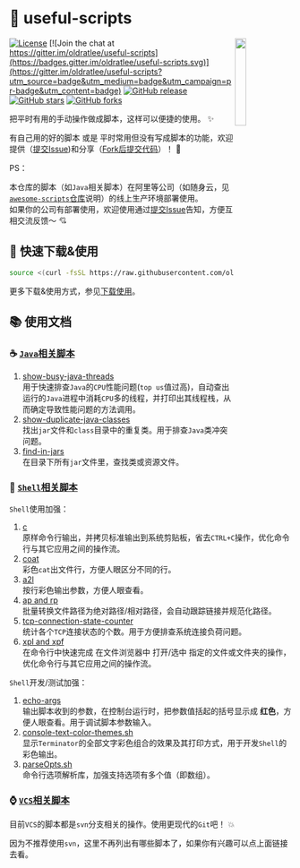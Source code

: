 :snail: useful-scripts
====================================

<img src="docs/script-logo.png" width="20%" align="right" />

[![License](https://img.shields.io/badge/license-Apache%202-4EB1BA.svg)](https://www.apache.org/licenses/LICENSE-2.0.html)
[![Join the chat at https://gitter.im/oldratlee/useful-scripts](https://badges.gitter.im/oldratlee/useful-scripts.svg)](https://gitter.im/oldratlee/useful-scripts?utm_source=badge&utm_medium=badge&utm_campaign=pr-badge&utm_content=badge)
[![GitHub release](https://img.shields.io/github/release/oldratlee/useful-scripts.svg)](https://github.com/oldratlee/useful-scripts/releases)
[![GitHub stars](https://img.shields.io/github/stars/oldratlee/useful-scripts.svg?style=social&label=Star&)](https://github.com/oldratlee/useful-scripts/stargazers)
[![GitHub forks](https://img.shields.io/github/forks/oldratlee/useful-scripts.svg?style=social&label=Fork&)](https://github.com/oldratlee/useful-scripts/fork)


把平时有用的手动操作做成脚本，这样可以便捷的使用。 :sparkles:

有自己用的好的脚本 或是 平时常用但没有写成脚本的功能，欢迎提供（[提交Issue](https://github.com/oldratlee/useful-scripts/issues))和分享（[Fork后提交代码](https://github.com/oldratlee/useful-scripts/fork)）！ :sparkling_heart:

PS：

本仓库的脚本（如`Java`相关脚本）在阿里等公司（如随身云，见[`awesome-scripts`仓库](https://github.com/Suishenyun/awesome-scripts)说明）的线上生产环境部署使用。  
如果你的公司有部署使用，欢迎使用通过[提交Issue](https://github.com/oldratlee/useful-scripts/issues)告知，方便互相交流反馈～ :cupid:

:beginner: 快速下载&使用
----------------------

```bash
source <(curl -fsSL https://raw.githubusercontent.com/oldratlee/useful-scripts/master/test-cases/self-installer.sh)
```

更多下载&使用方式，参见[下载使用](docs/install.md)。

:books: 使用文档
----------------------

### :coffee: [`Java`相关脚本](docs/java.md)

1. [show-busy-java-threads](docs/java.md#beer-show-busy-java-threads)  
    用于快速排查`Java`的`CPU`性能问题(`top us`值过高)，自动查出运行的`Java`进程中消耗`CPU`多的线程，并打印出其线程栈，从而确定导致性能问题的方法调用。
1. [show-duplicate-java-classes](docs/java.md#beer-show-duplicate-java-classes)  
    找出`jar`文件和`class`目录中的重复类。用于排查`Java`类冲突问题。
1. [find-in-jars](docs/java.md#beer-find-in-jars)  
    在目录下所有`jar`文件里，查找类或资源文件。

### :shell: [`Shell`相关脚本](docs/shell.md)

`Shell`使用加强：

1. [c](docs/shell.md#beer-c)  
    原样命令行输出，并拷贝标准输出到系统剪贴板，省去`CTRL+C`操作，优化命令行与其它应用之间的操作流。
1. [coat](docs/shell.md#beer-coat)  
    彩色`cat`出文件行，方便人眼区分不同的行。
1. [a2l](docs/shell.md#beer-a2l)  
    按行彩色输出参数，方便人眼查看。
1. [ap and rp](docs/shell.md#beer-ap-and-rp)  
    批量转换文件路径为绝对路径/相对路径，会自动跟踪链接并规范化路径。
1. [tcp-connection-state-counter](docs/shell.md#beer-tcp-connection-state-counter)  
    统计各个`TCP`连接状态的个数。用于方便排查系统连接负荷问题。
1. [xpl and xpf](docs/shell.md#beer-xpl-and-xpf)  
    在命令行中快速完成 在文件浏览器中 打开/选中 指定的文件或文件夹的操作，优化命令行与其它应用之间的操作流。

`Shell`开发/测试加强：

1. [echo-args](docs/shell.md#beer-echo-args)  
    输出脚本收到的参数，在控制台运行时，把参数值括起的括号显示成 **红色**，方便人眼查看。用于调试脚本参数输入。
1. [console-text-color-themes.sh](docs/shell.md#beer-console-text-color-themessh)  
    显示`Terminator`的全部文字彩色组合的效果及其打印方式，用于开发`Shell`的彩色输出。
1. [parseOpts.sh](docs/shell.md#beer-parseoptssh)  
    命令行选项解析库，加强支持选项有多个值（即数组）。

### :watch: [`VCS`相关脚本](docs/vcs.md)

目前`VCS`的脚本都是`svn`分支相关的操作。使用更现代的`Git`吧！ :boom:

因为不推荐使用`svn`，这里不再列出有哪些脚本了，如果你有兴趣可以点上面链接去看。
